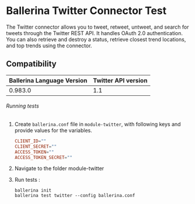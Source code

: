 # Ballerina Twitter Connector Test

The Twitter connector allows you to tweet, retweet, untweet, and search for tweets through the Twitter REST API.
It handles OAuth 2.0 authentication. You can also retrieve and destroy a status, retrieve closest trend locations,
and top trends using the connector.

## Compatibility
| Ballerina Language Version | Twitter API version  |
| -------------------------- | -------------------- |
| 0.983.0                    | 1.1                  |


###### Running tests

1. Create `ballerina.conf` file in `module-twitter`, with following keys and provide values for the variables.
    
    ```.conf
    CLIENT_ID=""
    CLIENT_SECRET=""
    ACCESS_TOKEN=""
    ACCESS_TOKEN_SECRET=""
    ```
2. Navigate to the folder module-twitter

3. Run tests :

    ```ballerina
    ballerina init
    ballerina test twitter --config ballerina.conf
    ```
